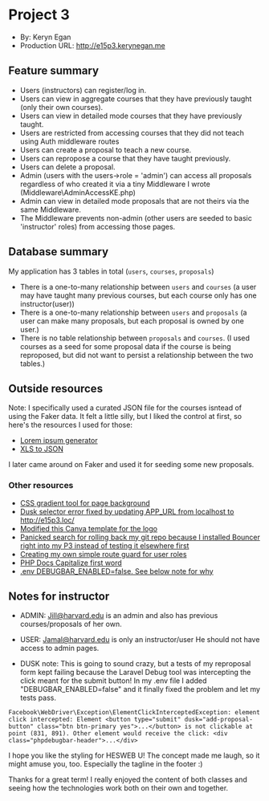 
# Project 3
+ By: Keryn Egan
+ Production URL: <http://e15p3.kerynegan.me>


## Feature summary
+ Users (instructors) can register/log in.
+ Users can view in aggregate courses that they have previously taught (only their own courses).
+ Users can view in detailed mode courses that they have previously taught.
+ Users are restricted from accessing courses that they did not teach using Auth middleware routes
+ Users can create a proposal to teach a new course.
+ Users can repropose a course that they have taught previously.
+ Users can delete a proposal. 
+ Admin (users with the users->role = 'admin') can access all proposals regardless of who created it via a tiny Middleware I wrote (Middleware\AdminAccessKE.php)
+ Admin can view in detailed mode proposals that are not theirs via the same Middleware.
+ The Middleware prevents non-admin (other users are seeded to basic 'instructor' roles) from accessing those pages.
  
## Database summary
My application has 3 tables in total (`users`, `courses`, `proposals`)

+ There is a one-to-many relationship between `users` and `courses` 
  (a user may have taught many previous courses, but each course only has one instructor(user))
+ There is a one-to-many relationship between `users` and `proposals` 
  (a user can make many proposals, but each proposal is owned by one user.)
+ There is no table relationship between `proposals` and `courses`. 
  (I used courses as a seed for some proposal data if the course is being reproposed, but did not want to persist a relationship between the two tables.)

## Outside resources
Note: I specifically used a curated JSON file for the courses isntead of using the Faker data. It felt a little silly, but I liked the control at first, so here's the resources I used for those:
+ [Lorem ipsum generator](https://www.freeformatter.com/lorem-ipsum-generator.html)
+ [XLS to JSON](https://beautifytools.com/excel-to-json-converter.php)

I later came around on Faker and used it for seeding some new proposals.

### Other resources
+ [CSS gradient tool for page background](https://cssgradient.io/)
+ [Dusk selector error fixed by updating APP_URL from localhost to http://e15p3.loc/ ](https://stackoverflow.com/questions/48567518/laravel-dusk-nosuchelementexception-unable-to-locate-element)
+ [Modified this Canva template for the logo](https://www.canva.com/templates/EADhqLkLnzk-green-and-blue-community-college-logo/)
+ [Panicked search for rolling back my git repo because I installed Bouncer right into my P3 instead of testing it elsewhere first](https://stackoverflow.com/questions/4114095/how-do-i-revert-a-git-repository-to-a-previous-commit)
+ [Creating my own simple route guard for user roles](https://stackoverflow.com/questions/52901316/laravel-give-user-access-to-specific-route-when-conditions-are-met)
+ [PHP Docs Capitalize first word](https://www.php.net/manual/en/function.ucfirst.php)
+ [.env DEBUGBAR_ENABLED=false. See below note for why](https://stackoverflow.com/questions/48220709/how-to-safely-remove-laravel-debugbar/52528002)


## Notes for instructor
+ ADMIN: Jill@harvard.edu is an admin and also has previous courses/proposals of her own.
+ USER: Jamal@harvard.edu is only an instructor/user He should not have access to admin pages.

+ DUSK note: This is going to sound crazy, but a tests of my reproposal form kept failing because the Laravel Debug tool was intercepting the click meant for the submit button! In my .env file I added "DEBUGBAR_ENABLED=false" and it finally fixed the problem and let my tests pass. 

```
Facebook\WebDriver\Exception\ElementClickInterceptedException: element click intercepted: Element <button type="submit" dusk="add-proposal-button" class="btn btn-primary yes">...</button> is not clickable at point (831, 891). Other element would receive the click: <div class="phpdebugbar-header">...</div>
```

I hope you like the styling for HESWEB U! The concept made me laugh, so it might amuse you, too. Especially the tagline in the footer :)

Thanks for a great term! I really enjoyed the content of both classes and seeing how the technologies work both on their own and together. 